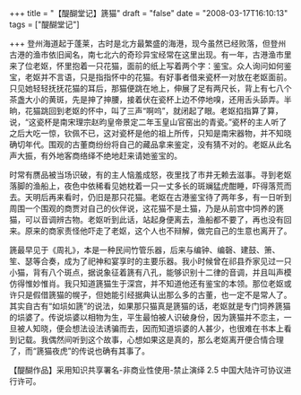 +++
title = "【醍醐堂记】篪猫"
draft = "false"
date = "2008-03-17T16:10:13"
tags = ["醍醐堂记"]


+++
登州海道起于蓬莱，古时是北方最繁盛的海港，现今虽然已经败落，但登州古港的渔市依旧闻名，南七北六的奇珍异宝经常在这里出现。有一年，古港渔市里来了位老妪，怀里抱着一只花猫，面前的纸上写着两个字：鉴宝。众人询问如何鉴宝，老妪并不言语，只是指指怀中的花猫。有好事者借来瓷杯一对放在老妪面前。只见她轻轻抚抚花猫的耳后，那猫便跳在地上，伸展了足有两尺长，背上有七八个茶盏大小的黄斑，先是抻了抻腰，接着伏在瓷杯上边不停地嗅，还用舌头舔弄。半晌，花猫跳回到老妪的怀中，叫了三声“啊呜”，就闭起了眼。老妪掐指算了算，说，“这瓷杯是南宋理宗赵昀皇帝景定二年玉皇山官窑出的青瓷。”瓷杯的主人听了之后大吃一惊，钦佩不已，这对瓷杯是他的祖上所传，只知是南宋器物，并不知晓确切年代。围观的古董商纷纷将自己的藏品拿来鉴定，没有猜不对的。老妪从此名声大振，有外地客商络绎不绝地赶来请她鉴宝的。
  
时常有赝品被当场识破，有的主人恼羞成怒，夜里找了市井无赖去滋事。寻到老妪落脚的渔船上，夜色中依稀看见她枕着一只一丈多长的斑斓猛虎酣睡，吓得落荒而去。天明后再来看时，仍旧是那只花猫。老妪在古港鉴宝待了两年多，有一日听到周围一个围观的商贾对自己的伙伴说，这花猫不是土猫，乃是从前宫中饲养的篪猫，可以音调辨古物。老妪听到此话，站起身便离去，渔船都不要了，再也没有回来。原来的商家责怪他吓走了老妪，这个人也不辩解，做完自己的生意也离开了。
  
篪最早见于《周礼》，本是一种民间竹管乐器，后来与编钟、编磬、建鼓、箫、笙、瑟等合奏，成为了祀神和宴享时的主要乐器。我小时候曾在祁县乔家见过一只小猫，背有八个斑点，据说象征着篪有八孔，能够识别十二律的音调，并且叫声模仿得惟妙惟肖。我只知道篪猫生于深宫，并不知道他还有鉴宝的本领。那位老妪或许只是假借篪猫的幌子，但她能引经据典认出那么多的古董，也一定不是常人了。其实自古有“如埙如篪”的说法，如果那只猫真是篪猫的话，老妪就是专门饲养篪猫的埙婆了。传说埙婆以相物为生，平生最怕被人识破身份，因为篪猫并不恋主，一旦被人知晓，便会想法设法诱骗而去，因而知道埙婆的人甚少，也很难在书本上看到记载。我偶然间听到这个故事，心想如果这是真的，那么老妪离开便合情合理了，而“篪猫夜虎”的传说也确有其事了。
  


【醍醐作品】采用知识共享署名-非商业性使用-禁止演绎 2.5 中国大陆许可协议进行许可。